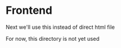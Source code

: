 # Frontend

Next we'll use this instead of direct html file

For now, this directory is not yet used
